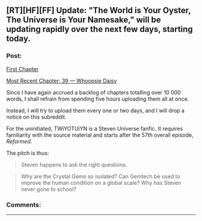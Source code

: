## [RT][HF][FF] Update: "The World is Your Oyster, The Universe is Your Namesake," will be updating rapidly over the next few days, starting today.

### Post:

[First Chapter](http://archiveofourown.org/works/3808279/chapters/8485900)

[Most Recent Chapter: 39 — Whoopsie Daisy](http://archiveofourown.org/works/3808279/chapters/10280859)

Since I have again accrued a backlog of chapters totalling over 10 000 words, I shall refrain from spending five hours uploading them all at once.

Instead, I will try to upload them every one or two days, and I will drop a notice on this subreddit.

For the uninitiated, TWiYOTUiYN is a Steven Universe fanfic. It requires familiarity with the source material and starts after the 57th overall episode, *Reformed.*

The pitch is thus:

> Steven happens to ask the right questions.

> Why are the Crystal Gems so isolated? Can Gemtech be used to improve the human condition on a global scale? Why has Steven never gone to school?

### Comments:

---

